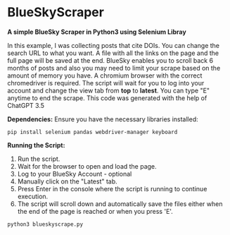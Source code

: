 # BlueSkyScraper
**A simple BlueSky Scraper in Python3 using Selenium Libray**

In this example, I was collecting posts that cite DOIs. You can change the search URL to what you want. A file with all the links on the page and the full page will be saved at the end. BlueSky enables you to scroll back 6 months of posts and also you may need to limit your scrape based on the amount of memory you have. A chromium browser with the correct chromedriver is required. The script will wait for you to log into your account and change the view tab from **top** to **latest**. You can type "E" anytime to end the scrape. This code was generated with the help of ChatGPT 3.5

**Dependencies:**
Ensure you have the necessary libraries installed:

```
pip install selenium pandas webdriver-manager keyboard
```

**Running the Script:**

1. Run the script.
2. Wait for the browser to open and load the page.
3. Log to your BlueSky Account - optional
4. Manually click on the "Latest" tab.
5. Press Enter in the console where the script is running to continue execution.
6. The script will scroll down and automatically save the files either when the end of the page is reached or when you press 'E'.

```
python3 blueskyscrape.py
```
